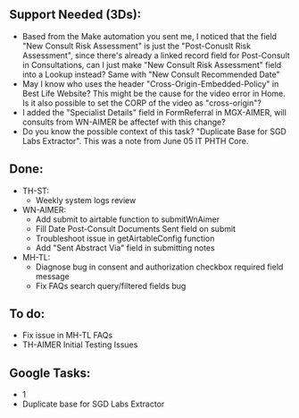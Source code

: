 ## Support Needed (3Ds):
  - Based from the Make automation you sent me, I noticed that the field "New Consult Risk Assessment" is just the "Post-Conuslt Risk Assessment", since there's already a linked record field for Post-Consult in Consultations, can I just make "New Consult Risk Assessment" field into a Lookup instead? Same with "New Consult Recommended Date"
  - May I know who uses the header "Cross-Origin-Embedded-Policy" in Best Life Website? This might be the cause for the video error in Home. Is it also possible to set the CORP of the video as "cross-origin"?
  - I added the "Specialist Details" field in FormReferral in MGX-AIMER, will consults from WN-AIMER be affectef with this change?
  - Do you know the possible context of this task? "Duplicate Base for SGD Labs Extractor". This was a note from June 05 IT PHTH Core.
## Done:
  - TH-ST:
    - Weekly system logs review
  - WN-AIMER:
    - Add submit to airtable function to submitWnAimer
    - Fill Date Post-Consult Documents Sent field on submit 
    - Troubleshoot issue in getAirtableConfig function
    - Add "Sent Abstract Via" field in submitting notes
  - MH-TL:
    - Diagnose bug in consent and authorization checkbox required field message
    - Fix FAQs search query/filtered fields bug
## To do:
  - Fix issue in MH-TL FAQs
  - TH-AIMER Initial Testing Issues
## Google Tasks:
  - 1
  - Duplicate base for SGD Labs Extractor

